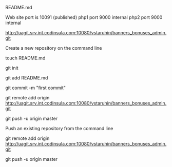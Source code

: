 README.md

Web site port is 10091 (published)
php1 port  9000 internal
php2 port  9000 internal

http://uagit.srv.int.codinsula.com:10080/vstaruhin/banners_bonuses_admin.git

Create a new repository on the command line

touch README.md

git init

git add README.md

git commit -m "first commit"

git remote add origin http://uagit.srv.int.codinsula.com:10080/vstaruhin/banners_bonuses_admin.git

git push -u origin master

Push an existing repository from the command line

git remote add origin http://uagit.srv.int.codinsula.com:10080/vstaruhin/banners_bonuses_admin.git

git push -u origin master
